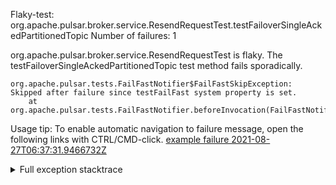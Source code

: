         
Flaky-test: org.apache.pulsar.broker.service.ResendRequestTest.testFailoverSingleAckedPartitionedTopic
Number of failures: 1

org.apache.pulsar.broker.service.ResendRequestTest is flaky. The testFailoverSingleAckedPartitionedTopic test method fails sporadically.

```
org.apache.pulsar.tests.FailFastNotifier$FailFastSkipException: Skipped after failure since testFailFast system property is set.
	at org.apache.pulsar.tests.FailFastNotifier.beforeInvocation(FailFastNotifier.java:88)

```

Usage tip: To enable automatic navigation to failure message, open the following links with CTRL/CMD-click.
[example failure 2021-08-27T06:37:31.9466732Z](https://github.com/apache/pulsar/runs/3440411059?check_suite_focus=true#step:9:2057)


<details>
<summary>Full exception stacktrace</summary>
<code><pre>
org.apache.pulsar.tests.FailFastNotifier$FailFastSkipException: Skipped after failure since testFailFast system property is set.
	at org.apache.pulsar.tests.FailFastNotifier.beforeInvocation(FailFastNotifier.java:88)

</pre></code>
</details>

